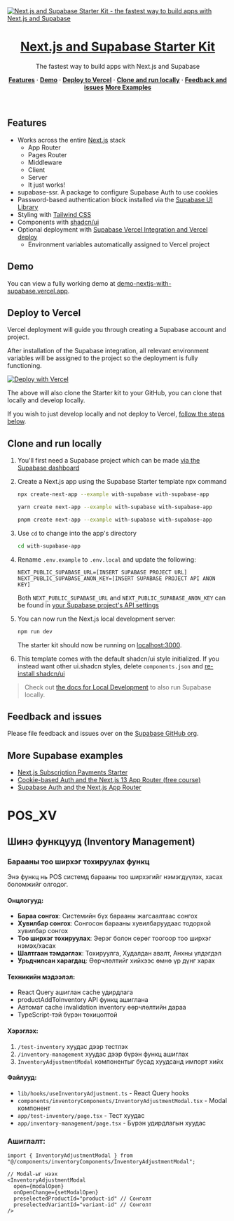 <a href="https://demo-nextjs-with-supabase.vercel.app/">
  <img alt="Next.js and Supabase Starter Kit - the fastest way to build apps with Next.js and Supabase" src="https://demo-nextjs-with-supabase.vercel.app/opengraph-image.png">
  <h1 align="center">Next.js and Supabase Starter Kit</h1>
</a>

<p align="center">
 The fastest way to build apps with Next.js and Supabase
</p>

<p align="center">
  <a href="#features"><strong>Features</strong></a> ·
  <a href="#demo"><strong>Demo</strong></a> ·
  <a href="#deploy-to-vercel"><strong>Deploy to Vercel</strong></a> ·
  <a href="#clone-and-run-locally"><strong>Clone and run locally</strong></a> ·
  <a href="#feedback-and-issues"><strong>Feedback and issues</strong></a>
  <a href="#more-supabase-examples"><strong>More Examples</strong></a>
</p>
<br/>

## Features

- Works across the entire [Next.js](https://nextjs.org) stack
  - App Router
  - Pages Router
  - Middleware
  - Client
  - Server
  - It just works!
- supabase-ssr. A package to configure Supabase Auth to use cookies
- Password-based authentication block installed via the [Supabase UI Library](https://supabase.com/ui/docs/nextjs/password-based-auth)
- Styling with [Tailwind CSS](https://tailwindcss.com)
- Components with [shadcn/ui](https://ui.shadcn.com/)
- Optional deployment with [Supabase Vercel Integration and Vercel deploy](#deploy-your-own)
  - Environment variables automatically assigned to Vercel project

## Demo

You can view a fully working demo at [demo-nextjs-with-supabase.vercel.app](https://demo-nextjs-with-supabase.vercel.app/).

## Deploy to Vercel

Vercel deployment will guide you through creating a Supabase account and project.

After installation of the Supabase integration, all relevant environment variables will be assigned to the project so the deployment is fully functioning.

[![Deploy with Vercel](https://vercel.com/button)](https://vercel.com/new/clone?repository-url=https%3A%2F%2Fgithub.com%2Fvercel%2Fnext.js%2Ftree%2Fcanary%2Fexamples%2Fwith-supabase&project-name=nextjs-with-supabase&repository-name=nextjs-with-supabase&demo-title=nextjs-with-supabase&demo-description=This+starter+configures+Supabase+Auth+to+use+cookies%2C+making+the+user%27s+session+available+throughout+the+entire+Next.js+app+-+Client+Components%2C+Server+Components%2C+Route+Handlers%2C+Server+Actions+and+Middleware.&demo-url=https%3A%2F%2Fdemo-nextjs-with-supabase.vercel.app%2F&external-id=https%3A%2F%2Fgithub.com%2Fvercel%2Fnext.js%2Ftree%2Fcanary%2Fexamples%2Fwith-supabase&demo-image=https%3A%2F%2Fdemo-nextjs-with-supabase.vercel.app%2Fopengraph-image.png)

The above will also clone the Starter kit to your GitHub, you can clone that locally and develop locally.

If you wish to just develop locally and not deploy to Vercel, [follow the steps below](#clone-and-run-locally).

## Clone and run locally

1. You'll first need a Supabase project which can be made [via the Supabase dashboard](https://database.new)

2. Create a Next.js app using the Supabase Starter template npx command

   ```bash
   npx create-next-app --example with-supabase with-supabase-app
   ```

   ```bash
   yarn create next-app --example with-supabase with-supabase-app
   ```

   ```bash
   pnpm create next-app --example with-supabase with-supabase-app
   ```

3. Use `cd` to change into the app's directory

   ```bash
   cd with-supabase-app
   ```

4. Rename `.env.example` to `.env.local` and update the following:

   ```
   NEXT_PUBLIC_SUPABASE_URL=[INSERT SUPABASE PROJECT URL]
   NEXT_PUBLIC_SUPABASE_ANON_KEY=[INSERT SUPABASE PROJECT API ANON KEY]
   ```

   Both `NEXT_PUBLIC_SUPABASE_URL` and `NEXT_PUBLIC_SUPABASE_ANON_KEY` can be found in [your Supabase project's API settings](https://supabase.com/dashboard/project/_?showConnect=true)

5. You can now run the Next.js local development server:

   ```bash
   npm run dev
   ```

   The starter kit should now be running on [localhost:3000](http://localhost:3000/).

6. This template comes with the default shadcn/ui style initialized. If you instead want other ui.shadcn styles, delete `components.json` and [re-install shadcn/ui](https://ui.shadcn.com/docs/installation/next)

> Check out [the docs for Local Development](https://supabase.com/docs/guides/getting-started/local-development) to also run Supabase locally.

## Feedback and issues

Please file feedback and issues over on the [Supabase GitHub org](https://github.com/supabase/supabase/issues/new/choose).

## More Supabase examples

- [Next.js Subscription Payments Starter](https://github.com/vercel/nextjs-subscription-payments)
- [Cookie-based Auth and the Next.js 13 App Router (free course)](https://youtube.com/playlist?list=PL5S4mPUpp4OtMhpnp93EFSo42iQ40XjbF)
- [Supabase Auth and the Next.js App Router](https://github.com/supabase/supabase/tree/master/examples/auth/nextjs)
# POS_XV

## Шинэ функцууд (Inventory Management)

### Барааны тоо ширхэг тохируулах функц

Энэ функц нь POS системд барааны тоо ширхэгийг нэмэгдүүлэх, хасах боломжийг олгодог.

#### Онцлогууд:
- **Бараа сонгох**: Системийн бүх барааны жагсаалтаас сонгох
- **Хувилбар сонгох**: Сонгосон барааны хувилбаруудаас тодорхой хувилбар сонгох
- **Тоо ширхэг тохируулах**: Эерэг болон сөрөг тоогоор тоо ширхэг нэмэх/хасах
- **Шалтгаан тэмдэглэх**: Тохируулга, Худалдан авалт, Анхны үлдэгдэл
- **Урьдчилсан харагдац**: Өөрчлөлтийг хийхээс өмнө үр дүнг харах

#### Техникийн мэдээлэл:
- React Query ашиглан cache удирдлага
- productAddToInventory API функц ашиглана
- Автомат cache invalidation inventory өөрчлөлтийн дараа
- TypeScript-тэй бүрэн тохицолтой

#### Хэрэглэх:
1. `/test-inventory` хуудас дээр тестлэх
2. `/inventory-management` хуудас дээр бүрэн функц ашиглах
3. `InventoryAdjustmentModal` компонентыг бусад хуудсанд импорт хийх

#### Файлууд:
- `lib/hooks/useInventoryAdjustment.ts` - React Query hooks
- `components/inventoryComponents/InventoryAdjustmentModal.tsx` - Modal компонент
- `app/test-inventory/page.tsx` - Тест хуудас
- `app/inventory-management/page.tsx` - Бүрэн удирдлагын хуудас

### Ашиглалт:
```tsx
import { InventoryAdjustmentModal } from "@/components/inventoryComponents/InventoryAdjustmentModal";

// Modal-ыг нээх
<InventoryAdjustmentModal
  open={modalOpen}
  onOpenChange={setModalOpen}
  preselectedProductId="product-id" // Сонголт
  preselectedVariantId="variant-id" // Сонголт
/>
```

